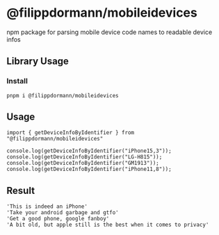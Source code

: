 # @filippdormann/mobileidevices
npm package for parsing mobile device code names to readable device infos

## Library Usage
### Install
```
pnpm i @filippdormann/mobileidevices
```
## Usage
```
import { getDeviceInfoByIdentifier } from "@filippdormann/mobileidevices"

console.log(getDeviceInfoByIdentifier("iPhone15,3"));
console.log(getDeviceInfoByIdentifier("LG-H815"));
console.log(getDeviceInfoByIdentifier("GM1913"));
console.log(getDeviceInfoByIdentifier("iPhone11,8"));
```
## Result
```
'This is indeed an iPhone'
'Take your android garbage and gtfo'
'Get a good phone, google fanboy'
'A bit old, but apple still is the best when it comes to privacy'
```